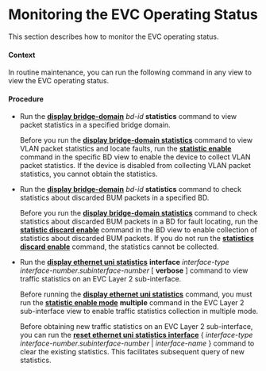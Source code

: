 Monitoring the EVC Operating Status
===================================

This section describes how to monitor the EVC operating status.

#### Context

In routine maintenance, you can run the following command in any view to view the EVC operating status.


#### Procedure

* Run the [**display bridge-domain**](cmdqueryname=display+bridge-domain) *bd-id* **statistics** command to view packet statistics in a specified bridge domain.
  
  
  
  Before you run the [**display bridge-domain statistics**](cmdqueryname=display+bridge-domain+statistics) command to view VLAN packet statistics and locate faults, run the [**statistic enable**](cmdqueryname=statistic+enable) command in the specific BD view to enable the device to collect VLAN packet statistics. If the device is disabled from collecting VLAN packet statistics, you cannot obtain the statistics.
* Run the [**display bridge-domain**](cmdqueryname=display+bridge-domain) *bd-id* **statistics** command to check statistics about discarded BUM packets in a specified BD.
  
  
  
  Before you run the [**display bridge-domain statistics**](cmdqueryname=display+bridge-domain+statistics) command to check statistics about discarded BUM packets in a BD for fault locating, run the [**statistic discard enable**](cmdqueryname=statistic+discard+enable) command in the BD view to enable collection of statistics about discarded BUM packets. If you do not run the [**statistics discard enable**](cmdqueryname=statistics+discard+enable) command, the statistics cannot be collected.
* Run the [**display ethernet uni statistics**](cmdqueryname=display+ethernet+uni+statistics) **interface** *interface-type interface-number.subinterface-number* [ **verbose** ] command to view traffic statistics on an EVC Layer 2 sub-interface.
  
  
  
  Before running the [**display ethernet uni statistics**](cmdqueryname=display+ethernet+uni+statistics) command, you must run the [**statistic enable mode**](cmdqueryname=statistic+enable+mode) **multiple** command in the EVC Layer 2 sub-interface view to enable traffic statistics collection in multiple mode.
  
  Before obtaining new traffic statistics on an EVC Layer 2 sub-interface, you can run the [**reset ethernet uni statistics interface**](cmdqueryname=reset+ethernet+uni+statistics+interface) { *interface-type interface-number.subinterface-number* | *interface-name* } command to clear the existing statistics. This facilitates subsequent query of new statistics.